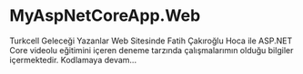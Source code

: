 # MyAspNetCoreApp.Web

Turkcell Geleceği Yazanlar Web Sitesinde Fatih Çakıroğlu Hoca ile ASP.NET Core videolu eğitimini içeren deneme tarzında çalışmalarımın olduğu bilgiler içermektedir. Kodlamaya devam...

